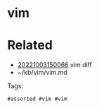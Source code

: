 # vim

# Related

- [20221003150066](/zet/20221003150066/README.md) vim diff
- ~/kb/vim/vim.md

Tags:

    #assorted #vim #vim
